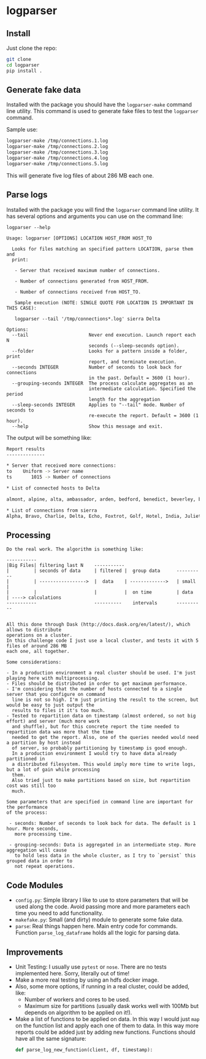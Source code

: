 # logparser

## Install

Just clone the repo:

```bash
git clone
cd logparser
pip install . 
```

## Generate fake data

Installed with the package you should have the `logparser-make` command line utility.
This command is used to generate fake files to test the `logparser` command.

Sample use:

```bash
logparser-make /tmp/connections.1.log
logparser-make /tmp/connections.2.log
logparser-make /tmp/connections.3.log
logparser-make /tmp/connections.4.log
logparser-make /tmp/connections.5.log
```

This will generate five log files of about 286 MB each one.

## Parse logs

Installed with the package you will find the `logparser` command line utility.
It has several options and arguments you can use on the command line:

```
logparser --help
```

```
Usage: logparser [OPTIONS] LOCATION HOST_FROM HOST_TO

  Looks for files matching an specified pattern LOCATION, parse them and
  print:

   - Server that received maximum number of connections.

   - Number of connections generated from HOST_FROM.

   - Number of connections received from HOST_TO.

   Sample execution (NOTE: SINGLE QUOTE FOR LOCATION IS IMPORTANT IN THIS CASE):

   logparser --tail '/tmp/connections*.log' sierra Delta

Options:
  --tail                      Never end execution. Launch report each N
                              seconds (--sleep-seconds option).
  --folder                    Looks for a pattern inside a folder, print
                              report, and terminate execution.
  --seconds INTEGER           Number of seconds to look back for connections
                              in the past. Default = 3600 (1 hour).
  --grouping-seconds INTEGER  The process calculate aggregates as an
                              intermediate calculation. Specified the period
                              length for the aggregation
  --sleep-seconds INTEGER     Applies to "--tail" mode. Number of seconds to
                              re-execute the report. Default = 3600 (1 hour).
  --help                      Show this message and exit.
```

The output will be something like:

```bash
Report results
--------------

* Server that received more connections:
to    Uniform -> Server name
ts       1015 -> Number of connections

* List of connected hosts to Delta

almont, alpine, alta, ambassador, arden, bedford, benedict, beverley, brighton, camden, canon, chalette, clark, clifton, coldwater, cove, crescent, dabney, dayton, della, doheny, elcamino, elm, evelyn, foothill, greenacres, hartford, hillcrest, lapeer, leona, lindacrest, linden, lomavista, maple, mountain, oakhurst, oxford, palm, pamela, peck, pine, reeves, rexford, robertson, rodeo, roxbury, shadowhill, sierra, spaulding, stonewood, summit, sunset, swall, tower, wallace, wetherly

* List of connections from sierra
Alpha, Bravo, Charlie, Delta, Echo, Foxtrot, Golf, Hotel, India, Juliet, Kilo, Lima, Mike, November, Oscar, Papa, Quebec, Romeo, Sierra, Tango, Uniform, Victor, Whisky, Xray, Yankee, Zulu
```

## Processing

    Do the real work. The algorithm is something like:

    -----------
    |Big Files| filtering last N    -----------
    |         | seconds of data     | filtered |  group data      ----------
    |         | ----------------->  |  data    | ------------->   | small  |
    |         |                     |          |  on time         | data   | ----> calculations
    -----------                     ----------    intervals       ----------


    All this done through Dask (http://docs.dask.org/en/latest/), which allows to distribute
    operations on a cluster.
    In this challenge code I just use a local cluster, and tests it with 5 files of around 286 MB
    each one, all together.

    Some considerations:

    - In a production environment a real cluster should be used. I'm just playing here with multiprocessing.
    - Files should be distributed in order to get maximum performance.
    - I'm considering that the number of hosts connected to a single server that you configure on command
      line is not so high. I'm just printing the result to the screen, but would be easy to just output the
      results to files it it's too much.
    - Tested to repartition data on timestamp (almost ordered, so not big effort) and server (much more work
      and shuffle), but for this concrete report the time needed to repartition data was more that the time
      needed to get the report. Also, one of the queries needed would need a partition by host instead
      of server, so probably partitioning by timestamp is good enough.
      In a production environment I would try to have data already partitioned in
      a distributed filesystem. This would imply more time to write logs, but a lot of gain while processing
      them.
      Also tried just to make partitions based on size, but repartition cost was still too
      much.
      
    Some parameters that are specified in command line are important for the performance 
    of the process:
    
     - seconds: Number of seconds to look back for data. The default is 1 hour. More seconds,
       more processing time.
       
     - grouping-seconds: Data is aggregated in an intermediate step. More aggregation will cause
       to hold less data in the whole cluster, as I try to `persist` this grouped data in order to 
       not repeat operations.
       
## Code Modules

- `config.py`: Simple library I like to use to store parameters that will be used along the code. Avoid passing 
    more and more parameters each time you need to add functionality.
- `makefake.py`: Small (and dirty) module to generate some fake data.
- `parse`: Real things happen here. Main entry code for commands. Function `parse_log_dataframe` holds all the 
   logic for parsing data.
     
## Improvements

  - Unit Testing: I usually use `pytest` or `nose`. There are no tests implemented here. Sorry, literally out of time!
  - Make a more real testing by using an hdfs docker image.
  - Also, some more options, if running in a real cluster, could be added, like:
     - Number of workers and cores to be used.
     - Maximum size for partitions (usually dask works well with 100Mb but depends on
       algorithm to be applied on it!).
  - Make a list of functions to be applied on data. In this way I would just `map` on the function list and apply each one 
    of them to data. In this way more reports could be added just by adding new functions. Functions should have all the same signature:
    ```python
    def parse_log_new_function(client, df, timestamp):
    ```
